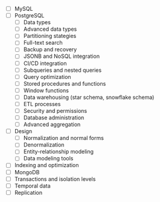 - [ ] MySQL
- [ ] PostgreSQL
	- [ ] Data types
	- [ ] Advanced data types
	- [ ] Partitioning stategies
	- [ ] Full-text search
	- [ ] Backup and recovery
	- [ ] JSONB and NoSQL integration
	- [ ] CI/CD integration
	- [ ] Subqueries and nested queries
	- [ ] Query optimization
	- [ ] Stored procedures and functions
	- [ ] Window functions
	- [ ] Data warehousing (star schema, snowflake schema)
	- [ ] ETL processes
	- [ ] Security and permissions
	- [ ] Database administration
	- [ ] Advanced aggregation
- [ ] Design
	- [ ] Normalization and normal forms 
	- [ ] Denormalization
	- [ ] Entity-relationship modeling
	- [ ] Data modeling tools
- [ ] Indexing and optimization
- [ ] MongoDB
- [ ] Transactions and isolation levels
- [ ] Temporal data
- [ ] Replication